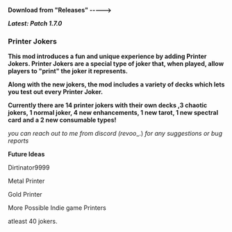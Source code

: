 **Download from "Releases" ----->**

***Latest: Patch 1.7.0***


### **Printer Jokers**

**This mod introduces a fun and unique experience by adding Printer Jokers. Printer Jokers are a special type of joker that, when played, allow players to "print" the joker it represents.**

**Along with the new jokers, the mod includes a variety of decks which lets you test out every Printer Joker.**


**Currently there are 14 printer jokers with their own decks ,3 chaotic jokers, 1 normal joker, 4 new enhancements, 1 new tarot, 1 new spectral card and a 2 new consumable types!**



_you can reach out to me from discord (revoo__.) _for any suggestions or bug reports_


**Future Ideas**

Dirtinator9999

Metal Printer

Gold Printer

More Possible Indie game Printers

atleast 40 jokers.
